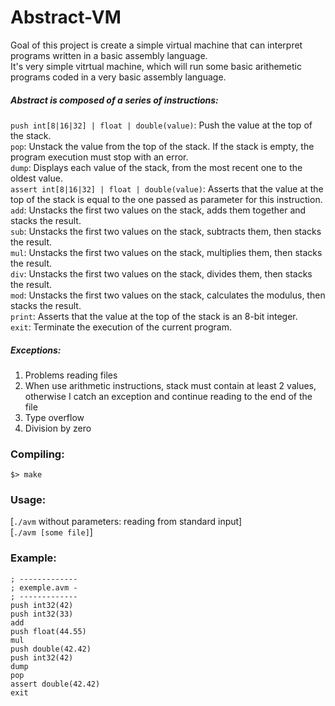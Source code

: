 # Abstract-VM
Goal of this project is create a simple virtual machine that can interpret programs written in a basic assembly language.</br>
It's very simple vitrtual machine, which will run some basic arithemetic programs coded in a very basic assembly language.</br>
##### Abstract is composed of a series of instructions:
  `push int[8|16|32] | float | double(value)`: Push the value at the top of the stack.</br>
  `pop`: Unstack the value from the top of the stack. If the stack is empty, the program execution must stop with an error.</br>
  `dump`: Displays each value of the stack, from the most recent one to the oldest value.</br>
  `assert int[8|16|32] | float | double(value)`: Asserts that the value at the top of the stack is equal to the one passed as    parameter for this instruction.</br>
  `add`: Unstacks the first two values on the stack, adds them together and stacks the result.</br>
  `sub`: Unstacks the first two values on the stack, subtracts them, then stacks the result.</br>
  `mul`: Unstacks the first two values on the stack, multiplies them, then stacks the result.</br>
  `div`: Unstacks the first two values on the stack, divides them, then stacks the result.</br>
  `mod`: Unstacks the first two values on the stack, calculates the modulus, then stacks the result.</br>
  `print`: Asserts that the value at the top of the stack is an 8-bit integer.</br>
  `exit`: Terminate the execution of the current program.</br>
 ##### Exceptions:
  1. Problems reading files</br>
  2. When use arithmetic instructions, stack must contain at least 2 values, otherwise I catch an exception and continue reading to the end of the file</br>
  3. Type overflow</br>
  4. Division by zero

### Compiling:
  `$> make`
### Usage:
  [`./avm` without parameters: reading from standard input]</br>
  [`./avm [some file]`]
### Example:
```
; -------------
; exemple.avm -
; -------------
push int32(42)
push int32(33)
add
push float(44.55)
mul
push double(42.42)
push int32(42)
dump
pop
assert double(42.42)
exit
```

